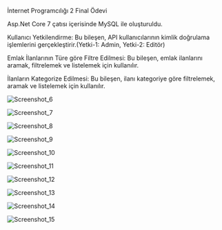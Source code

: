 İnternet Programcılığı 2 Final Ödevi

Asp.Net Core 7 çatısı içerisinde MySQL ile oluşturuldu.

Kullanıcı Yetkilendirme: Bu bileşen, API kullanıcılarının kimlik doğrulama işlemlerini gerçekleştirir.(Yetki-1: Admin, Yetki-2: Editör)

Emlak İlanlarının Türe göre Filtre Edilmesi: Bu bileşen, emlak ilanlarını aramak, filtrelemek ve listelemek için kullanılır.

İlanların Kategorize Edilmesi: Bu bileşen, ilanı kategoriye göre filtrelemek, aramak ve listelemek için kullanılır.

![Screenshot_6](https://github.com/anilgul96/internet-programciligi-2/assets/115142182/9a35c80d-2bba-48cd-8e6a-7efe99cf63fa)

![Screenshot_7](https://github.com/anilgul96/internet-programciligi-2/assets/115142182/75a59b4c-ef06-4e3f-ba0f-bde6dc33c5ef)

![Screenshot_8](https://github.com/anilgul96/internet-programciligi-2/assets/115142182/21bf8386-8463-4f91-bbd9-0d2e197788d2)

![Screenshot_9](https://github.com/anilgul96/internet-programciligi-2/assets/115142182/9f1e884e-0d44-4313-993f-241aec68f915)

![Screenshot_10](https://github.com/anilgul96/internet-programciligi-2/assets/115142182/1d3635ea-2db9-4122-a482-8fa13de40d98)

![Screenshot_11](https://github.com/anilgul96/internet-programciligi-2/assets/115142182/aee0d0c7-4ca0-4d25-add6-a0847a15d4e6)

![Screenshot_12](https://github.com/anilgul96/internet-programciligi-2/assets/115142182/22a8f68b-cf04-4e4a-9cc7-1f7e982ef516)


![Screenshot_13](https://github.com/anilgul96/internet-programciligi-2/assets/115142182/3697913d-6e54-46b0-9250-25d4bc8b2b43)


![Screenshot_14](https://github.com/anilgul96/internet-programciligi-2/assets/115142182/ab002ddc-75b6-4357-a8c5-35b96d33f12c)

![Screenshot_15](https://github.com/anilgul96/internet-programciligi-2/assets/115142182/40b00c19-4ea5-43d1-b1b7-4f4f79b151c5)





